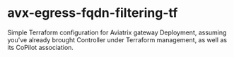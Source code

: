 # avx-egress-fqdn-filtering-tf
Simple Terraform configuration for Aviatrix gateway Deployment, assuming you've already brought Controller under Terraform management, as well as its CoPilot association.